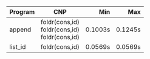 Program | CNP | Min | Max
--- | --- | ---: | ---:
append | foldr(cons,id)<br/>foldr(cons,id)<br/>foldr(cons,id) | 0.1003s | 0.1245s
list_id | foldr(cons,id) | 0.0569s | 0.0569s
